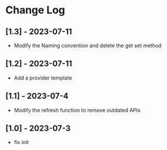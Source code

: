 # Change Log

## [1.3] - 2023-07-11

- Modify the Naming convention and delete the get set method

## [1.2] - 2023-07-11

- Add a provider template

## [1.1] - 2023-07-4

- Modify the refresh function to remove outdated APIs

## [1.0] - 2023-07-3

- fix init

